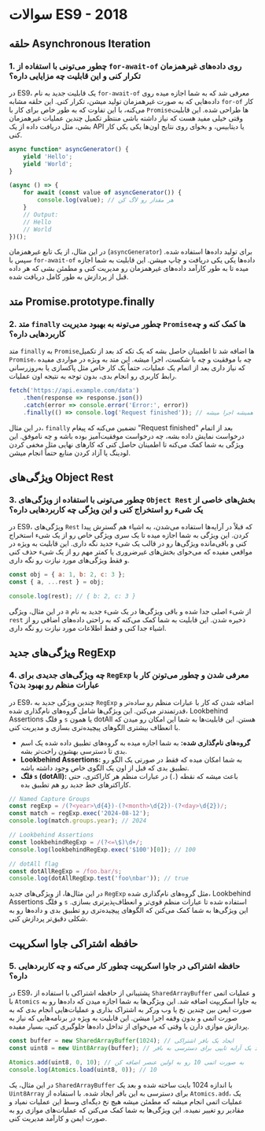# سوالات ES9 - 2018

## حلقه Asynchronous Iteration

### 1. چطور می‌تونی با استفاده از `for-await-of` روی داده‌های غیرهمزمان تکرار کنی و این قابلیت چه مزایایی داره؟
در ES9، یک قابلیت جدید به نام `for-await-of` معرفی شد که به شما اجازه میده روی داده‌هایی که به صورت غیرهمزمان تولید میشن، تکرار کنی. این حلقه مشابه `for-of` کار می‌کنه، با این تفاوت که به طور خاص برای کار با `Promise`ها طراحی شده. این قابلیت وقتی خیلی مفید هست که نیاز داشته باشی منتظر تکمیل چندین عملیات غیرهمزمان بشی، مثل دریافت داده از یک API یا دیتابیس، و بخوای روی نتایج اون‌ها یکی یکی کار کنی.

```javascript
async function* asyncGenerator() {
    yield 'Hello';
    yield 'World';
}

(async () => {
    for await (const value of asyncGenerator()) {
        console.log(value); // هر مقدار رو لاگ کن
    }
    // Output:
    // Hello
    // World
})();
```

در این مثال، از یک تابع غیرهمزمان (`asyncGenerator`) برای تولید داده‌ها استفاده شده. سپس با `for-await-of` داده‌ها یکی یکی دریافت و چاپ میشن. این قابلیت به شما اجازه میده تا به طور کارآمد داده‌های غیرهمزمان رو مدیریت کنی و مطمئن بشی که هر داده قبل از پردازش به طور کامل دریافت شده.

## متد Promise.prototype.finally

### 2. متد `finally` چطور می‌تونه به بهبود مدیریت `Promise`ها کمک کنه و چه کاربردهایی داره؟
متد `finally` به `Promise`ها اضافه شد تا اطمینان حاصل بشه که یک تکه کد بعد از تکمیل `Promise`، چه با موفقیت و چه با شکست، اجرا میشه. این متد به ویژه در مواردی مفیده که نیاز داری بعد از اتمام یک عملیات، حتماً یک کار خاص مثل پاکسازی یا به‌روزرسانی رابط کاربری رو انجام بدی، بدون توجه به نتیجه اون عملیات.

```javascript
fetch('https://api.example.com/data')
    .then(response => response.json())
    .catch(error => console.error('Error:', error))
    .finally(() => console.log('Request finished')); // این کد همیشه اجرا میشه
```

در این مثال، `finally` تضمین می‌کنه که پیغام "Request finished" بعد از اتمام درخواست نمایش داده بشه، چه درخواست موفقیت‌آمیز بوده باشه و چه ناموفق. این ویژگی به شما کمک می‌کنه تا اطمینان حاصل کنی که کارهای نهایی مثل مخفی کردن لودینگ یا آزاد کردن منابع حتماً انجام میشن.

## ویژگی‌های Object Rest

### 3. چطور می‌تونی با استفاده از ویژگی‌های `Object Rest` بخش‌های خاصی از یک شیء رو استخراج کنی و این ویژگی چه کاربردهایی داره؟
در ES9، ویژگی‌های `Rest` که قبلاً در آرایه‌ها استفاده می‌شدن، به اشیاء هم گسترش پیدا کردن. این ویژگی به شما اجازه میده تا یک سری ویژگی خاص رو از یک شیء استخراج کنی و باقی‌مانده ویژگی‌ها رو در قالب یک شیء جدید نگه داری. این قابلیت به ویژه در مواقعی مفیده که می‌خوای بخش‌های غیرضروری یا کمتر مهم رو از یک شیء حذف کنی و فقط ویژگی‌های مورد نیازت رو نگه داری.

```javascript
const obj = { a: 1, b: 2, c: 3 };
const { a, ...rest } = obj;

console.log(rest); // { b: 2, c: 3 }
```

در این مثال، ویژگی `a` از شیء اصلی جدا شده و باقی ویژگی‌ها در یک شیء جدید به نام `rest` ذخیره شدن. این قابلیت به شما کمک می‌کنه که به راحتی داده‌های اضافی رو از اشیاء جدا کنی و فقط اطلاعات مورد نیازت رو نگه داری.

## ویژگی‌های جدید RegExp

### 4. چه ویژگی‌های جدیدی برای `RegExp` معرفی شدن و چطور می‌تونن کار با عبارات منظم رو بهبود بدن؟
در ES9، چندین ویژگی جدید به `RegExp` اضافه شدن که کار با عبارات منظم رو ساده‌تر و قدرتمندتر می‌کنن. این ویژگی‌ها شامل گروه‌های نام‌گذاری شده، Lookbehind Assertions و فلگ `s` یا همون dotAll هستن. این قابلیت‌ها به شما این امکان رو میدن که با انعطاف بیشتری الگوهای پیچیده‌تری بسازی و مدیریت کنی.

- **گروه‌های نام‌گذاری شده:** به شما اجازه میده به گروه‌های تطبیق داده شده یک اسم بدی تا دسترسی بهشون راحت‌تر بشه.
- **Lookbehind Assertions:** به شما امکان میده که فقط در صورتی یک الگو رو تطبیق بدی که قبل از اون یک الگوی خاص وجود داشته باشه.
- **فلگ `s` (dotAll):** باعث میشه که نقطه (`.`) در عبارات منظم هر کاراکتری، حتی کاراکترهای خط جدید رو هم تطبیق بده.

```javascript
// Named Capture Groups
const regExp = /(?<year>\d{4})-(?<month>\d{2})-(?<day>\d{2})/;
const match = regExp.exec('2024-08-12');
console.log(match.groups.year); // 2024

// Lookbehind Assertions
const lookbehindRegExp = /(?<=\$)\d+/;
console.log(lookbehindRegExp.exec('$100')[0]); // 100

// dotAll flag
const dotAllRegExp = /foo.bar/s;
console.log(dotAllRegExp.test('foo\nbar')); // true
```

در این مثال‌ها، از ویژگی‌های جدید `RegExp` مثل گروه‌های نام‌گذاری شده، Lookbehind Assertions و فلگ `s` استفاده شده تا عبارات منظم قوی‌تر و انعطاف‌پذیرتری بسازی. این ویژگی‌ها به شما کمک می‌کنن که الگوهای پیچیده‌تری رو تطبیق بدی و داده‌ها رو به شکلی دقیق‌تر پردازش کنی.

## حافظه اشتراکی جاوا اسکریپت

### 5. حافظه اشتراکی در جاوا اسکریپت چطور کار می‌کنه و چه کاربردهایی داره؟
در ES9، پشتیبانی از حافظه اشتراکی با استفاده از `SharedArrayBuffer` و عملیات اتمی با `Atomics` به جاوا اسکریپت اضافه شد. این ویژگی‌ها به شما اجازه میدن که داده‌ها رو به صورت ایمن بین چندین نخ یا وب ورکر به اشتراک بذاری و عملیات‌هایی انجام بدی که به صورت اتمی و بدون وقفه اجرا میشن. این قابلیت به ویژه در برنامه‌هایی که نیاز به پردازش موازی دارن یا وقتی که می‌خوای از تداخل داده‌ها جلوگیری کنی، بسیار مفیده.

```javascript
const buffer = new SharedArrayBuffer(1024); // ایجاد یک بافر اشتراکی
const uint8 = new Uint8Array(buffer); // ایجاد یک آرایه تایپی برای دسترسی به بافر

Atomics.add(uint8, 0, 10); // به صورت اتمی 10 رو به اولین عنصر اضافه کن
console.log(Atomics.load(uint8, 0)); // 10
```

در این مثال، یک `SharedArrayBuffer` با اندازه 1024 بایت ساخته شده و بعد یک `Uint8Array` برای دسترسی به این بافر ایجاد شده. با استفاده از `Atomics.add`، یک عملیات اتمی انجام میشه که مطمئن میشه هیچ نخ دیگه‌ای وسط این عملیات نمیاد و مقادیر رو تغییر نمیده. این ویژگی‌ها به شما کمک می‌کنن که عملیات‌های موازی رو به صورت ایمن و کارآمد مدیریت کنی.
